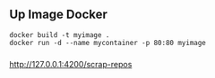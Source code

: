 
## Up Image Docker

```
docker build -t myimage .
docker run -d --name mycontainer -p 80:80 myimage
```



###
 http://127.0.0.1:4200/scrap-repos
 
```

```